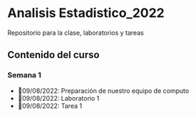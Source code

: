 # Analisis Estadistico_2022
Repositorio para la clase, laboratorios y tareas


## Contenido del curso

### Semana 1
+ :date:09/08/2022: Preparación de nuestro equipo de computo
+ :date:09/08/2022: Laboratorio 1
+ :date:09/08/2022: Tarea 1
